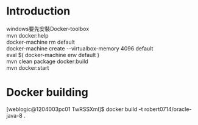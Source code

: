 # Introduction
windows要先安裝Docker-toolbox <br/>
mvn docker:help <br/>
docker-machine rm default <br/>
docker-machine create  --virtualbox-memory 4096 default <br/>
eval $( docker-machine env  default ) <br/>
mvn clean package docker:build <br/>
mvn docker:start <br/>
# Docker building
[weblogic@1204003pc01 TwRSSXml]$ docker build -t robert0714/oracle-java-8 .